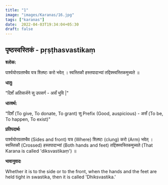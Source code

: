 ```yaml
---
title: "1"
image: "images/Karanas/16.jpg"
tags: ["karanas"]
date:  2022-04-03T19:34:04+05:30
draft: false
---
```


## पृष्ठस्वस्तिकं - pṛṣṭhasvastikaṃ

**श्लोक:**



पार्श्वयोरग्रतश्चैव यत्र श्लिष्टः करो भवेत् । स्वस्तिकौ हस्तपादाभ्यां तद्दिक्स्वस्तिकमुच्यते ॥

**धातुः**



"दिशँ अतिसर्जने
सु उपसर्ग - असँ भुवि |"

**धात्वर्थ:**


"दिशँ (To give, To donate, To grant)
सु Prefix (Good, auspicious) - असँ (To be, To happen, To exist)"


**प्रतिपदार्थः**


पार्श्वयोरग्रतश्चैव (Sides and front) यत्र (Where) श्लिष्टः (clung) करो (Arm) भवेत् । स्वस्तिकौ (Crossed) हस्तपादाभ्यां (Both hands and feet) तद्दिक्स्वस्तिकमुच्यते (That Karana is called 'diksvastikaṃ') ॥


**भावानुवादः**


Whether it is to the side or to the front, when the hands and the feet are held tight in swastika, then it is called 'Dhiksvastika.'

